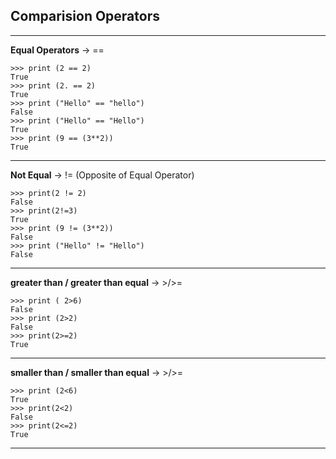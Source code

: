 ## Comparision Operators
---
**Equal Operators** -> ==
```
>>> print (2 == 2)
True
>>> print (2. == 2)
True
>>> print ("Hello" == "hello")
False
>>> print ("Hello" == "Hello")
True
>>> print (9 == (3**2))
True
```
---
**Not Equal** -> !=  (Opposite of Equal Operator)
```
>>> print(2 != 2)
False
>>> print(2!=3)
True
>>> print (9 != (3**2))
False
>>> print ("Hello" != "Hello")
False
```
---
**greater than / greater than equal** -> >/>=
```
>>> print ( 2>6)
False
>>> print (2>2)
False
>>> print(2>=2)
True
```
---
**smaller than / smaller than equal** -> >/>=
```
>>> print (2<6)
True
>>> print(2<2)
False
>>> print(2<=2)
True
```
---